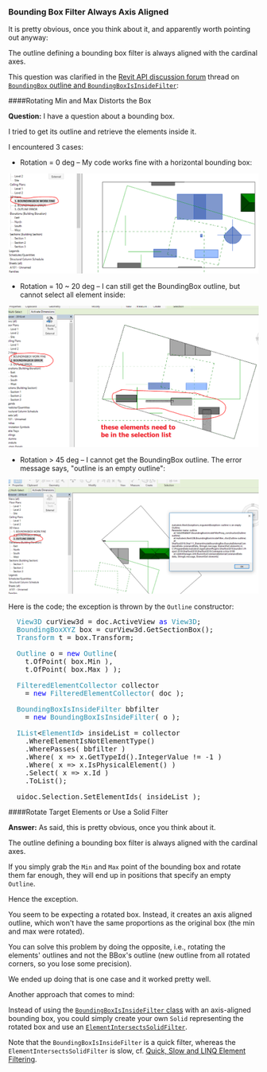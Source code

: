 <head>
<meta http-equiv="Content-Type" content="text/html; charset=utf-8">
<link rel="stylesheet" type="text/css" href="bc.css">
<!--
<script src="run_prettify.js" type="text/javascript"></script>
<script src="https://google-code-prettify.googlecode.com/svn/loader/run_prettify.js" type="text/javascript"></script>
-->
<script src="https://cdn.rawgit.com/google/code-prettify/master/loader/run_prettify.js" type="text/javascript"></script>
</head>

<!---

- you cannot rotate the outline; rotate the elements instead, or create a solid yourself
  https://forums.autodesk.com/t5/revit-api-forum/boundingbox-outline-and-boundingboxisinsidefilter/m-p/7921336
  
#RevitAPI @AutodeskRevit #bim #dynamobim @AutodeskForge #ForgeDevCon

&ndash;
...

--->

### Bounding Box Filter Always Axis Aligned

It is pretty obvious, once you think about it, and apparently worth pointing out anyway:

The outline defining a bounding box filter is always aligned with the cardinal axes.

This question was clarified in 
the [Revit API discussion forum](http://forums.autodesk.com/t5/revit-api-forum/bd-p/160) thread 
on [`BoundingBox` outline and `BoundingBoxIsInsideFilter`](https://forums.autodesk.com/t5/revit-api-forum/boundingbox-outline-and-boundingboxisinsidefilter/m-p/7921336):


####<a name="2"></a>Rotating Min and Max Distorts the Box

**Question:** I have a question about a bounding box.

I tried to get its outline and retrieve the elements inside it.

I encountered 3 cases:

- Rotation = 0 deg &ndash; My code works fine with a horizontal bounding box:

<center>
<img src="img/rotated_bounding_box_1.png" alt="Bounding box rotated 0 degrees" width="545"/>
</center>

- Rotation = 10 ~ 20 deg &ndash; I can still get the BoundingBox outline, but cannot select all element inside:

<center>
<img src="img/rotated_bounding_box_2.png" alt="Bounding box rotated 10 ~ 20 degrees" width="575"/>
</center>

- Rotation > 45 deg &ndash; I cannot get the BoundingBox outline. The error message says, "outline is an empty outline":

<center>
<img src="img/rotated_bounding_box_3.png" alt="Bounding box rotated &gt; 45 degrees" width="621"/>
</center>

Here is the code; the exception is thrown by the `Outline` constructor:

<pre class="code">
  <span style="color:#2b91af;">View3D</span>&nbsp;curView3d&nbsp;=&nbsp;doc.ActiveView&nbsp;<span style="color:blue;">as</span>&nbsp;<span style="color:#2b91af;">View3D</span>;
  <span style="color:#2b91af;">BoundingBoxXYZ</span>&nbsp;box&nbsp;=&nbsp;curView3d.GetSectionBox();
  <span style="color:#2b91af;">Transform</span>&nbsp;t&nbsp;=&nbsp;box.Transform;
   
  <span style="color:#2b91af;">Outline</span>&nbsp;o&nbsp;=&nbsp;<span style="color:blue;">new</span>&nbsp;<span style="color:#2b91af;">Outline</span>(&nbsp;
  &nbsp;&nbsp;t.OfPoint(&nbsp;box.Min&nbsp;),&nbsp;
  &nbsp;&nbsp;t.OfPoint(&nbsp;box.Max&nbsp;)&nbsp;);
   
  <span style="color:#2b91af;">FilteredElementCollector</span>&nbsp;collector&nbsp;
  &nbsp;&nbsp;=&nbsp;<span style="color:blue;">new</span>&nbsp;<span style="color:#2b91af;">FilteredElementCollector</span>(&nbsp;doc&nbsp;);
   
  <span style="color:#2b91af;">BoundingBoxIsInsideFilter</span>&nbsp;bbfilter&nbsp;
  &nbsp;&nbsp;=&nbsp;<span style="color:blue;">new</span>&nbsp;<span style="color:#2b91af;">BoundingBoxIsInsideFilter</span>(&nbsp;o&nbsp;);
   
  <span style="color:#2b91af;">IList</span>&lt;<span style="color:#2b91af;">ElementId</span>&gt;&nbsp;insideList&nbsp;=&nbsp;collector
  &nbsp;&nbsp;.WhereElementIsNotElementType()
  &nbsp;&nbsp;.WherePasses(&nbsp;bbfilter&nbsp;)
  &nbsp;&nbsp;.Where(&nbsp;x&nbsp;=&gt;&nbsp;x.GetTypeId().IntegerValue&nbsp;!=&nbsp;-1&nbsp;)
  &nbsp;&nbsp;.Where(&nbsp;x&nbsp;=&gt;&nbsp;x.IsPhysicalElement()&nbsp;)
  &nbsp;&nbsp;.Select(&nbsp;x&nbsp;=&gt;&nbsp;x.Id&nbsp;)
  &nbsp;&nbsp;.ToList();
   
  uidoc.Selection.SetElementIds(&nbsp;insideList&nbsp;);
</pre>


####<a name="3"></a>Rotate Target Elements or Use a Solid Filter

**Answer:** As said, this is pretty obvious, once you think about it.

The outline defining a bounding box filter is always aligned with the cardinal axes.

If you simply grab the `Min` and `Max` point of the bounding box and rotate them far enough, they will end up in positions that specify an empty `Outline`.

Hence the exception.

You seem to be expecting a rotated box. Instead, it creates an axis aligned outline, which won't have the same proportions as the original box (the min and max were rotated).

You can solve this problem by doing the opposite, i.e., rotating the elements' outlines and not the BBox's outline (new outline from all rotated corners, so you lose some precision).

We ended up doing that is one case and it worked pretty well. 

Another approach that comes to mind:

Instead of using the [`BoundingBoxIsInsideFilter` class](http://www.revitapidocs.com/2018.1/eb8735d7-28fc-379d-9de9-1e02326851f5.htm) with an axis-aligned bounding box,
you could simply create your own `Solid` representing the rotated box and use
an [`ElementIntersectsSolidFilter`](http://www.revitapidocs.com/2018.1/19276b94-fa39-64bb-bfb8-c16967c83485.htm).

Note that the `BoundingBoxIsInsideFilter` is a quick filter, whereas the `ElementIntersectsSolidFilter` is slow,
cf. [Quick, Slow and LINQ Element Filtering](http://thebuildingcoder.typepad.com/blog/2015/12/quick-slow-and-linq-element-filtering.html).

